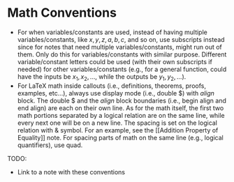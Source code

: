 # Math Conventions

- For when variables/constants are used, instead of having multiple variables/constants, like $x, y, z, a, b, c$, and so on, use subscripts instead since for notes that need multiple variables/constants, might run out of them. Only do this for variables/constants with similar purpose. Different variable/constant letters could be used (with their own subscripts if needed) for other variables/constants (e.g., for a general function, could have the inputs be $x_1, x_2, ...$, while the outputs be $y_1, y_2, ...$).
- For LaTeX math inside callouts (i.e., definitions, theorems, proofs, examples, etc...), always use display mode (i.e., double $) with *align* block. The double $ and the *align* block boundaries (i.e., begin align and end align) are each on their own line. As for the math itself, the first two math portions separated by a logical relation are on the same line, while every next one will be on a new line. The spacing is set on the logical relation with & symbol. For an example, see the [[Addition Property of Equality]] note. For spacing parts of math on the same line (e.g., logical quantifiers), use quad.

TODO:
- Link to a note with these conventions